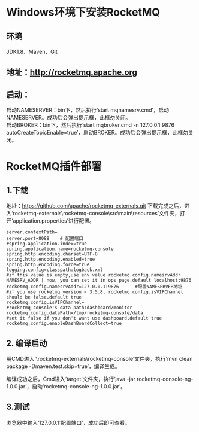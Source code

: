 # Windows环境下安装RocketMQ  
## 环境  
JDK1.8、Maven、Git
## 地址：http://rocketmq.apache.org

## 启动：  
启动NAMESERVER：bin下，然后执行‘start mqnamesrv.cmd’，启动NAMESERVER。成功后会弹出提示框，此框勿关闭。  
启动BROKER：bin下，然后执行‘start mqbroker.cmd -n 127.0.0.1:9876 autoCreateTopicEnable=true’，启动BROKER。成功后会弹出提示框，此框勿关闭。  



# RocketMQ插件部署
## 1.下载
地址：https://github.com/apache/rocketmq-externals.git 
下载完成之后，进入‘rocketmq-externals\rocketmq-console\src\main\resources’文件夹，打开‘application.properties’进行配置。  
```
server.contextPath=
server.port=8088    # 配置端口
#spring.application.index=true
spring.application.name=rocketmq-console
spring.http.encoding.charset=UTF-8
spring.http.encoding.enabled=true
spring.http.encoding.force=true
logging.config=classpath:logback.xml
#if this value is empty,use env value rocketmq.config.namesrvAddr  NAMESRV_ADDR | now, you can set it in ops page.default localhost:9876
rocketmq.config.namesrvAddr=127.0.0.1:9876      #配置NAMESERVER地址
#if you use rocketmq version < 3.5.8, rocketmq.config.isVIPChannel should be false.default true
rocketmq.config.isVIPChannel=
#rocketmq-console's data path:dashboard/monitor
rocketmq.config.dataPath=/tmp/rocketmq-console/data
#set it false if you don't want use dashboard.default true
rocketmq.config.enableDashBoardCollect=true
```
## 2. 编译启动
用CMD进入‘\rocketmq-externals\rocketmq-console’文件夹，执行‘mvn clean package -Dmaven.test.skip=true’，编译生成。

编译成功之后，Cmd进入‘target’文件夹，执行‘java -jar rocketmq-console-ng-1.0.0.jar’，启动‘rocketmq-console-ng-1.0.0.jar’。

## 3.测试
浏览器中输入‘127.0.0.1:配置端口’，成功后即可查看。
